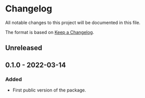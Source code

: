# Changelog
All notable changes to this project will be documented in this file.

The format is based on [Keep a Changelog](http://keepachangelog.com/).

## Unreleased
## 0.1.0 - 2022-03-14
### Added
- First public version of the package.
